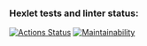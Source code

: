 ### Hexlet tests and linter status:
[![Actions Status](https://github.com/flower1power/qa-auto-engineer-javascript-project-44/actions/workflows/hexlet-check.yml/badge.svg)](https://github.com/flower1power/qa-auto-engineer-javascript-project-44/actions)
[![Maintainability](https://api.codeclimate.com/v1/badges/47698859779cb3966a48/maintainability)](https://codeclimate.com/github/flower1power/qa-auto-engineer-javascript-project-44/maintainability)